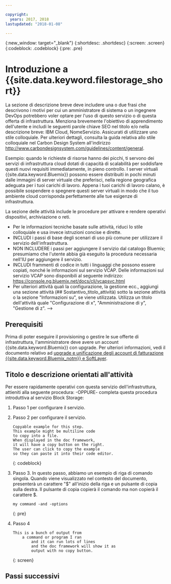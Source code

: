 ```yaml
---

copyright:
  years: 2017, 2018
lastupdated: "2018-01-08"

---
```


{:new_window: target="_blank"}
{:shortdesc: .shortdesc}
{:screen: .screen}
{:codeblock: .codeblock}
{:pre: .pre}


# Introduzione a {{site.data.keyword.filestorage_short}}

La sezione di descrizione breve deve includere una o due frasi che descrivono i motivi per cui un amministratore di sistema o un ingegnere DevOps potrebbero voler optare per l'uso di questo servizio o di questa offerta di infrastruttura.
Menziona brevemente l'obiettivo di apprendimento dell'utente e includi le seguenti parole chiave SEO nel titolo e/o nella descrizione breve: IBM Cloud, NomeServizio. Assicurati di utilizzare uno stile colloquiale. Per ulteriori dettagli, consulta la guida relativa allo stile colloquiale nel Carbon Design System all'indirizzo http://www.carbondesignsystem.com/guidelines/content/general.

Esempio: quando le richieste di risorse hanno dei picchi, ti servono dei servizi di infrastruttura cloud dotati di capacità di scalabilità per soddisfare questi nuovi requisiti immediatamente, in pieno controllo. I server virtuali {{site.data.keyword.Bluemix}} possono essere distribuiti in pochi minuti dalle immagini di server virtuale che preferisci, nella regione geografica adeguata per i tuoi carichi di lavoro. Appena i tuoi carichi di lavoro calano, è possibile sospendere o spegnere questi server virtuali in modo che il tuo ambiente cloud corrisponda perfettamente alle tue esigenze di infrastruttura.

La sezione delle attività include le procedure per attivare e rendere operativi dispositivi, archiviazione o reti.
- Per le informazioni tecniche basate sulle attività, riduci lo stile colloquiale e usa invece istruzioni concise e dirette.
- INCLUDI i passi di base degli scenari di uso più comune per utilizzare il servizio dell'infrastruttura.
- NON INCLUDERE i passi per aggiungere il servizio dal catalogo Bluemix; presumiamo che l'utente abbia già eseguito la procedura necessaria nell'IU per aggiungere il servizio.
- INCLUDI frammenti di codice in tutti i linguaggi che possono essere copiati, nonché le informazioni sul servizio VCAP. Delle informazioni sul servizio VCAP sono disponibili al seguente indirizzo: https://console.ng.bluemix.net/docs/cli/vcapsvc.html
- Per ulteriori attività quali la configurazione, la gestione ecc., aggiungi una sezione attività (## Sostantivo_titolo_attività) sotto la sezione attività o la sezione "Informazioni su", se viene utilizzata. Utilizza un titolo dell'attività quale "Configurazione di x", "Amministrazione di y", "Gestione di z". -->

## Prerequisiti
Prima di poter eseguire il provisioning o gestire le sue offerte di infrastruttura, l'amministratore deve avere un account {{site.data.keyword.Bluemix}} con upgrade. Per ulteriori informazioni, vedi il documento relativo ad [upgrade e unificazione degli account di fatturazione {{site.data.keyword.Bluemix_notm}} e SoftLayer](../docs/admin/softlayerlink.html).

## Titolo e descrizione orientati all'attività
Per essere rapidamente operativi con questa servizio dell'infrastruttura, attieniti alla seguente procedura: -OPPURE- completa questa procedura introduttiva al servizio Block Storage:

<!-- Use ordered list markup for the step section. For code examples:
- use three backticks ahead of and after the example (```)
- For copyable code snippet, multi-line, include {: codeblock} following the last set of backticks. A copy button will display in framework in output.
- For copyable command, single line, include {: pre} following the last set of backticks. When displayed, it will show "$" at the beginning of the command example and a copy button, but the copy button will include just the command example.
- For non-copyable output snippet, include {: screen} following the last set of backticks.
 -->

1. Passo 1 per configurare il servizio.
2. Passo 2 per configurare il servizio.

	```
	Copyable example for this step.
	This example might be multiline code
	to copy into a file.
	When displayed in the doc framework,
	it will have a copy button on the right.
	The user can click to copy the example
	so they can paste it into their code editor.
	```
	{: codeblock}

3. Passo 3. In questo passo, abbiamo un esempio di riga di comando singola. Quando viene visualizzato nel contesto del documento, presenterà un carattere "$" all'inizio della riga e un pulsante di copia sulla destra. Il pulsante di copia copierà il comando ma non copierà il carattere $.

	```
	my command -and -options
	```
	{: pre}

4. Passo 4
	```
	This is a bunch of output from
		a command or program I ran
			and it can run lots of lines
			and the doc framework will show it as
			output with no copy button.
	```
	{: screen}

## Passi successivi

